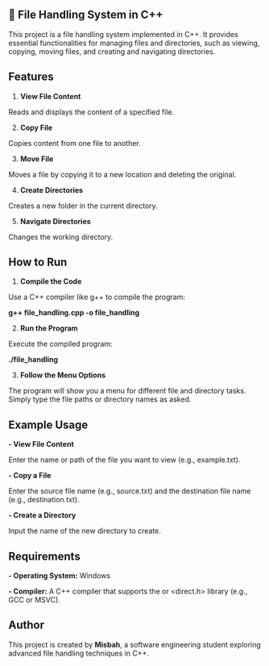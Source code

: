 
## 📁 File Handling System in C++

This project is a file handling system implemented in C++. It provides essential functionalities for managing files and directories, such as viewing, copying, moving files, and creating and navigating directories.

## Features

1. **View File Content**
 
Reads and displays the content of a specified file.

2. **Copy File**
 
Copies content from one file to another.

3. **Move File**
 
Moves a file by copying it to a new location and deleting the original.

4. **Create Directories**
 
Creates a new folder in the current directory.

5. **Navigate Directories**
 
Changes the working directory.


## How to Run

1. **Compile the Code**
 
Use a C++ compiler like g++ to compile the program:

**g++ file_handling.cpp -o file_handling**

2. **Run the Program**
 
Execute the compiled program:

**./file_handling**

3. **Follow the Menu Options**
 
The program will show you a menu for different file and directory tasks.
Simply type the file paths or directory names as asked.


## Example Usage

**- View File Content**

Enter the name or path of the file you want to view (e.g., example.txt).

**- Copy a File**

Enter the source file name (e.g., source.txt) and the destination file name (e.g., destination.txt).

**- Create a Directory**

Input the name of the new directory to create.


## Requirements

**- Operating System:** Windows

**- Compiler:** A C++ compiler that supports the <filesystem> or <direct.h> library (e.g., GCC or MSVC).


## Author

This project is created by **Misbah**, a software engineering student exploring advanced file handling techniques in C++.
